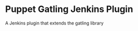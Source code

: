 Puppet Gatling Jenkins Plugin
================================

A Jenkins plugin that extends the gatling library
